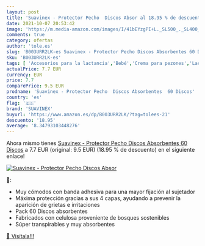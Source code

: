 ```yaml
---
layout: post
title: 'Suavinex - Protector Pecho  Discos Absor al 18.95 % de descuento'
date: 2021-10-07 20:53:42
image: 'https://m.media-amazon.com/images/I/41bEYzgPI+L._SL500_._SL400_.jpg'
comments: true
category: ofertas
author: 'tole.es'
slug: 'B003URR2LK-es Suavinex - Protector Pecho Discos Absorbentes 60 Discos'
sku: 'B003URR2LK-es'
tags: [ 'Accesorios para la lactancia','Bebé','Crema para pezones','Lactancia y alimentación','Mantas de lactancia','suavinex', ]
actualPrice: 7.7 EUR
currency: EUR
price: 7.7
comparePrice: 9.5 EUR
prodname: 'Suavinex - Protector Pecho  Discos Absorbentes  60 Discos'
country: 'es'
flag: '🇪🇸'
brand: 'SUAVINEX'
buyurl: 'https://www.amazon.es/dp/B003URR2LK/?tag=tolees-21'
descuento: '18.95'
average: '8.34793103448276'
---
```


Ahora mismo tienes [Suavinex - Protector Pecho  Discos Absorbentes  60 Discos](https://www.amazon.es/dp/B003URR2LK/?tag=tolees-21) a 7.7 EUR (original: 9.5 EUR) (18.95 %  de descuento) en el siguiente enlace!

[![Suavinex - Protector Pecho  Discos Absor](https://m.media-amazon.com/images/I/41bEYzgPI+L._SL500_._SL400_.jpg)](https://www.amazon.es/dp/B003URR2LK/?tag=tolees-21)

🔎:

- Muy cómodos con banda adhesiva para una mayor fijación al sujetador
- Máxima protección gracias a sus 4 capas, ayudando a prevenir la aparición de grietas e irritaciones
- Pack 60 Discos absorbentes
- Fabricados con celulosa proveniente de bosques sostenibles
- Súper transpirables y muy absorbentes

[🛒 Visítala!!!](https://www.amazon.es/dp/B003URR2LK/?tag=tolees-21)
